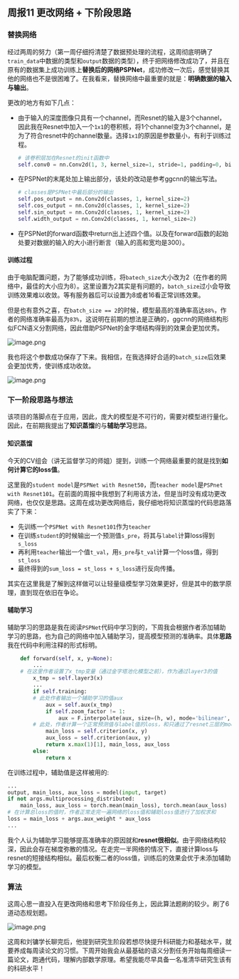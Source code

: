 ## 周报11 更改网络 + 下阶段思路

### 替换网络

经过两周的努力（第一周仔细捋清楚了数据预处理的流程，这周彻底明确了`train_data`中数据的类型和`output`数据的类型），终于把网络修改成功了，并且在原有的数据集上成功训练上**替换后的网络PSPNet**，成功修改一次后，感觉替换其他的网络也不是很困难了。在我看来，替换网络中最重要的就是：**明确数据的输入与输出**。

更改的地方有如下几点：

* 由于输入的深度图像只具有一个channel，而Resnet的输入是3个channel，因此我在Resnet中加入一个`1x1`的卷积核，将1个channel变为3个channel，是为了符合resnet中的channel数量。选择`1x1`的原因是参数量小，有利于训练过程。
  ```python
  # 该卷积层加在Resnet的init函数中
  self.conv0 = nn.Conv2d(1, 3, kernel_size=1, stride=1, padding=0, bias=False)
  ```
* 在PSPNet的末尾处加上输出部分，该处的改动是参考ggcnn的输出写法。
  ```python
  # classes是PSPNet中最后部分的输出
  self.pos_output = nn.Conv2d(classes, 1, kernel_size=2)
  self.cos_output = nn.Conv2d(classes, 1, kernel_size=2)
  self.sin_output = nn.Conv2d(classes, 1, kernel_size=2)
  self.width_output = nn.Conv2d(classes, 1, kernel_size=2)
  ```
* 在PSPNet的forward函数中return出上述四个值。以及在forward函数的起始处要对数据的输入的大小进行断言（输入的高和宽均是300）。

#### 训练过程

由于电脑配置问题，为了能够成功训练，将`batech_size`大小改为2（在作者的网络中，最佳的大小应为8）。这里设置为2其实是有问题的，`batch_size`过小会导致训练效果难以收敛。等有服务器后可以设置为8或者16看正常训练效果。

但是也有意外之喜，在`batch_size == 2`的时候，模型最高的准确率高达`88%`，作者的网络准确率最高为`83%`，这说明在前期的想法是正确的，ggcnn的网络结构形似FCN语义分割网络，因此借助PSPNet的金字塔结构得到的效果会更加优秀。

![image.png](assets/image-20211016234707-24qlfs5.png)

我也将这个参数成功保存了下来。我相信，在我选择好合适的`batch_size`后效果会更加优秀，使训练成功收敛。

![image.png](assets/image-20211016234828-bncahp0.png)

### 下一阶段思路与想法

该项目的落脚点在于应用，因此，庞大的模型是不可行的，需要对模型进行量化。因此，在前期我提出了**知识蒸馏**的与**辅助学习**思路。

#### 知识蒸馏

今天的CV组会（讲无监督学习的师姐）提到，训练一个网络最重要的就是找到**如何计算它的loss值**。

这里我的`student model`是`PSPNet with Resnet50`，而`teacher model`是`PSPnet with Resnet101`。在前面的周报中我想到了利用该方法，但是当时没有成功更改网络，也仅仅是思路。这周在成功更改网络后，我仔细地将知识蒸馏的代码思路落实了下来：

* 先训练一个`PSPNet with Resnet101`作为`teacher`
* 在训练`student`的时候输出一个预测值`s_pre`，将其与`label`计算loss得到`s_loss`
* 再利用`teacher`输出一个值`t_val`，用`s_pre`与`t_val`计算一个loss值，得到`st_loss`
* 最终得到的`sum_loss = st_loss + s_loss`进行反向传播。

其实在这里我是了解到这样做可以让轻量级模型学习效果更好，但是其中的数学原理，直到现在依旧在争论。

#### 辅助学习

辅助学习的思路是我在阅读`PSPNet`代码中学习到的，下周我会根据作者添加辅助学习的思路，也为自己的网络中加入辅助学习，提高模型预测的准确率。具体**思路**我在代码中利用注释的形式标明。

```python
    def forward(self, x, y=None):
        ...
	# 在这里作者设置了x_tmp变量（通过金字塔池化模型之前），作为通过layer3的值
        x_tmp = self.layer3(x)
        ...
        if self.training:
	    # 此处作者输出一个辅助学习的值aux
            aux = self.aux(x_tmp)
            if self.zoom_factor != 1:
                aux = F.interpolate(aux, size=(h, w), mode='bilinear', align_corners=True)
	    # 此处，作者计算一个正常预测值与label值的loss，和只通过了resnet三层的model的输出值aux与label的loss
            main_loss = self.criterion(x, y)
            aux_loss = self.criterion(aux, y)
            return x.max(1)[1], main_loss, aux_loss
        else:
            return x
```

在训练过程中，辅助值是这样被用的:

```python
...
output, main_loss, aux_loss = model(input, target)
if not args.multiprocessing_distributed:
    main_loss, aux_loss = torch.mean(main_loss), torch.mean(aux_loss)
# 在计算总loss的值时，作者正常走完一遍网络的loss值和辅助loss值进行了加权求和
loss = main_loss + args.aux_weight * aux_loss
...
```

我个人认为辅助学习能够提高准确率的原因就和**resnet很相似**。由于网络结构较深，因此会存在梯度弥散的情况。在走完一半网络的情况下，直接计算loss与resnet的短接结构相似。最后权衡二者的loss值，训练后的效果会优于未添加辅助学习的模型。

### 算法

这周心思一直投入在更改网络和思考下阶段任务上，因此算法题刷的较少。刷了6道动态规划题。

![image.png](assets/image-20211017010707-1s9qxzu.png)

这周和刘镛学长聊完后，他提到研究生阶段若想尽快提升科研能力和基础水平，就要养成每周读论文的习惯。下周开始我会从最基础的语义分割任务开始每周细读一篇论文，跑通代码，理解内部数学原理。希望我能尽早具备一名准清华研究生该有的科研水平！